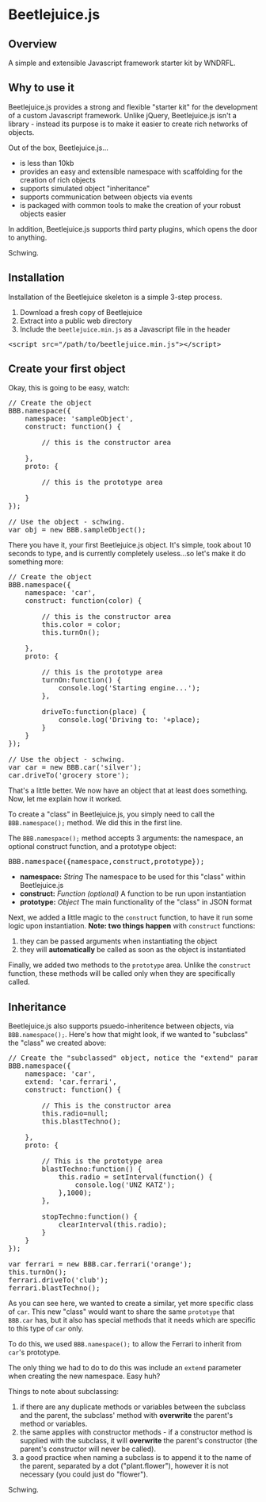 # Beetlejuice.js

## Overview

A simple and extensible Javascript framework starter kit by WNDRFL.

## Why to use it

Beetlejuice.js provides a strong and flexible "starter kit" for the development of a custom Javascript framework. Unlike jQuery, Beetlejuice.js isn't a library - instead its purpose is to make it easier to create rich networks of objects.

Out of the box, Beetlejuice.js...

- is less than 10kb
- provides an easy and extensible namespace with scaffolding for the creation of rich objects
- supports simulated object "inheritance"
- supports communication between objects via events
- is packaged with common tools to make the creation of your robust objects easier

In addition, Beetlejuice.js supports third party plugins, which opens the door to anything.

Schwing.

## Installation
Installation of the Beetlejuice skeleton is a simple 3-step process.

1. Download a fresh copy of Beetlejuice
2. Extract into a public web directory
3. Include the `beetlejuice.min.js` as a Javascript file in the header

<pre>&lt;script src="/path/to/beetlejuice.min.js"&gt;&lt;/script&gt;</pre>

## Create your first object

Okay, this is going to be easy, watch:

<pre>
// Create the object
BBB.namespace({
	namespace: 'sampleObject',
	construct: function() {

		// this is the constructor area

	}, 
	proto: {

		// this is the prototype area

	}
});

// Use the object - schwing.
var obj = new BBB.sampleObject();
</pre>

There you have it, your first Beetlejuice.js object. It's simple, took about 10 seconds to type, and is currently completely useless...so let's make it do something more:

<pre>
// Create the object
BBB.namespace({
	namespace: 'car',
	construct: function(color) {

		// this is the constructor area
		this.color = color;
		this.turnOn();

	}, 
	proto: {

		// this is the prototype area
		turnOn:function() {
			console.log('Starting engine...');
		},

		driveTo:function(place) {
			console.log('Driving to: '+place);
		}
	}
});

// Use the object - schwing.
var car = new BBB.car('silver');
car.driveTo('grocery store');
</pre>

That's a little better. We now have an object that at least does something. Now, let me explain how it worked. 

To create a "class" in Beetlejuice.js, you simply need to call the `BBB.namespace();` method. We did this in the first line.

The `BBB.namespace();` method accepts 3 arguments: the namespace, an optional construct function, and a prototype object:

<pre>BBB.namespace({namespace,construct,prototype});</pre>

- <b>namespace:</b> <i>String</i> The namespace to be used for this "class" within Beetlejuice.js
- <b>construct:</b> <i>Function (optional)</i> A function to be run upon instantiation
- <b>prototype:</b> <i>Object</i> The main functionality of the "class" in JSON format

Next, we added a little magic to the `construct` function, to have it run some logic upon instantiation. <b>Note: two things happen</b> with `construct` functions:

1. they can be passed arguments when instantiating the object
2. they will <b>automatically</b> be called as soon as the object is instantiated

Finally, we added two methods to the `prototype` area. Unlike the `construct` function, these methods will be called only when they are specifically called.

## Inheritance

Beetlejuice.js also supports psuedo-inheritence between objects, via `BBB.namespace();`. Here's how that might look, if we wanted to "subclass" the "class" we created above:

<pre>
// Create the "subclassed" object, notice the "extend" parameter
BBB.namespace({
	namespace: 'car',
	extend: 'car.ferrari',
	construct: function() {

		// This is the constructor area
		this.radio=null;
		this.blastTechno();

	},
	proto: {

		// This is the prototype area
		blastTechno:function() {
			this.radio = setInterval(function() {
				console.log('UNZ KATZ');
			},1000);
		},

		stopTechno:function() {
			clearInterval(this.radio);
		}
	}
});

var ferrari = new BBB.car.ferrari('orange');
this.turnOn();
ferrari.driveTo('club'); 
ferrari.blastTechno();
</pre>

As you can see here, we wanted to create a similar, yet more specific class of `car`. This new "class" would want to share the same `prototype` that `BBB.car` has, but it also has special methods that it needs which are specific to this type of `car` only.

To do this, we used `BBB.namespace();` to allow the Ferrari to inherit from `car`'s prototype.

The only thing we had to do to do this was include an `extend` parameter when creating the new namespace. Easy huh?

Things to note about subclassing:

1. if there are any duplicate methods or variables between the subclass and the parent, the subclass' method with <b>overwrite</b> the parent's method or variables.
2. the same applies with constructor methods - if a constructor method is supplied with the subclass, it will <b>overwrite</b> the parent's constructor (the parent's constructor will never be called).
3. a good practice when naming a subclass is to append it to the name of the parent, separated by a dot ("plant.flower"), however it is not necessary (you could just do "flower").

Schwing.